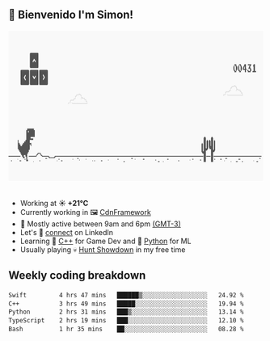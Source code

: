 <h2>👋 <b>Bienvenido I'm Simon!&nbsp;</b></h2>

<section>
  <img src="./static/banner.gif" height=300 width=1000>
</section>

<br>

<ul>
  <li>
		<!--START_SECTION:weather-->
		Working at <b>☀️   +21°C</b>
		<!--END_SECTION:weather-->
  </li>
  <li>
    Currently working in 🖼️&nbsp;<a href=https://github.com/snapverse/cdn-framework target=_blank>CdnFramework</a>
  </li>
  <li>
    🚩 Mostly active between 9am and 6pm <a href=https://onlinealarmkur.com/world/es target=_blank>(GMT-3)</a>
  </li>
  <li>
    Let's 🔗&nbsp;<a href=https://www.linkedin.com/in/itssimmons target=_blank>connect</a> on LinkedIn
  </li>
  <li>
    Learning 👴&nbsp;<a href=https://images3.memedroid.com/images/UPLOADED755/65f2bce6734f6.webp target=_blank>C++</a> for Game Dev and 🐍&nbsp;<a href=https://qph.cf2.quoracdn.net/main-qimg-4472b6229cb75bf66ab531f3ebd4f975-lq target=_blank>Python</a> for ML
  </li>
  <li>
    Usually playing 💀&nbsp;<a href=https://www.huntshowdown.com target=_blank>Hunt Showdown</a> in my free time
  </li>
</ul>

<h2><b>Weekly coding breakdown </b></h2>

<!--START_SECTION:waka-->

```txt
Swift         4 hrs 47 mins   ██████▒░░░░░░░░░░░░░░░░░░   24.92 %
C++           3 hrs 49 mins   █████░░░░░░░░░░░░░░░░░░░░   19.94 %
Python        2 hrs 31 mins   ███▒░░░░░░░░░░░░░░░░░░░░░   13.14 %
TypeScript    2 hrs 19 mins   ███░░░░░░░░░░░░░░░░░░░░░░   12.10 %
Bash          1 hr 35 mins    ██░░░░░░░░░░░░░░░░░░░░░░░   08.28 %
```

<!--END_SECTION:waka-->
